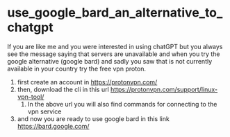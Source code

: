 # use_google_bard_an_alternative_to_chatgpt

If you are like me and you were interested in using chatGPT but you always see the message saying that servers are unavailable and when you try the google alternative (google bard) and sadly you saw that is not currently available in your country try the free vpn proton.

1. first create an account in https://protonvpn.com/
2. then, download the cli in this url https://protonvpn.com/support/linux-vpn-tool/
    1.  In the above url you will also find commands for connecting to the vpn service
3. and now you are ready to use google bard in this link https://bard.google.com/